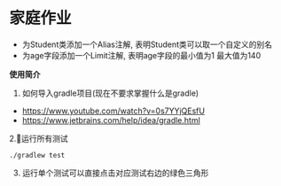# 家庭作业
- 为Student类添加一个Alias注解, 表明Student类可以取一个自定义的别名
- 为age字段添加一个Limit注解, 表明age字段的最小值为1 最大值为140

**使用简介**  
1. 如何导入gradle项目(现在不要求掌握什么是gradle)
- https://www.youtube.com/watch?v=0s7YYjQEsfU
- https://www.jetbrains.com/help/idea/gradle.html

2.运行所有测试  
```
./gradlew test
```
3. 运行单个测试可以直接点击对应测试右边的绿色三角形
